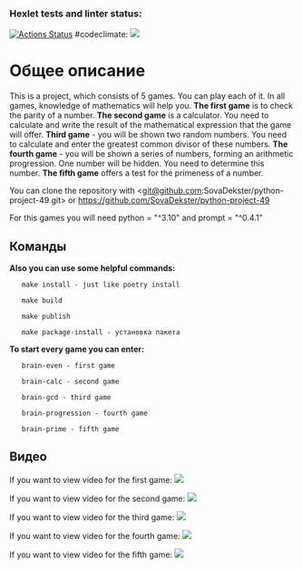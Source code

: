 ### Hexlet tests and linter status:
[![Actions Status](https://github.com/SovaDekster/python-project-49/workflows/hexlet-check/badge.svg)](https://github.com/SovaDekster/python-project-49/actions)
#codeclimate: 
<a href="https://codeclimate.com/github/SovaDekster/python-project-49/maintainability"><img src="https://api.codeclimate.com/v1/badges/9dbbc60eae0a9b25baf4/maintainability" /></a>

# Общее описание

This is a project, which consists of 5 games. You can play each of it.
In all games, knowledge of mathematics will help you.
**The first game** is to check the parity of a number.
**The second game** is a calculator. You need to calculate and write the result of the mathematical expression that the game will offer.
**Third game** - you will be shown two random numbers. You need to calculate and enter the greatest common divisor of these numbers.
**The fourth game** - you will be shown a series of numbers, forming an arithmetic progression. One number will be hidden. You need to determine this number.
**The fifth game** offers a test for the primeness of a number.

You can clone the repository with <git@github.com:SovaDekster/python-project-49.git> or <https://github.com/SovaDekster/python-project-49>

For this games you will need python = "^3.10" and prompt = "^0.4.1"

## Команды

**Also you can use some helpful commands:**
```
   make install - just like poetry install

   make build

   make publish

   make package-install - установка пакета
```

**To start every game you can enter:**
```
   brain-even - first game

   brain-calc - second game

   brain-gcd - third game

   brain-progression - fourth game

   brain-prime - fifth game
```

## Видео

If you want to view video for the first game: <a href="https://asciinema.org/a/uavicakSHatg4xBY7QLT3dZb0" target="_blank"><img src="https://asciinema.org/a/uavicakSHatg4xBY7QLT3dZb0.svg" /></a>

If you want to view video for the second game: <a href="https://asciinema.org/a/MPuZFEAwHPo1d3zaLT5d3VmP0" target="_blank"><img src="https://asciinema.org/a/MPuZFEAwHPo1d3zaLT5d3VmP0.svg" /></a>

If you want to view video for the third game: <a href="https://asciinema.org/a/ixY5kx26OIdiw2xhsLoQhbGDZ" target="_blank"><img src="https://asciinema.org/a/ixY5kx26OIdiw2xhsLoQhbGDZ.svg" /></a>

If you want to view video for the fourth game: <a href="https://asciinema.org/a/QPwJtbZY9W6iMSSPRqvXJZGJc" target="_blank"><img src="https://asciinema.org/a/QPwJtbZY9W6iMSSPRqvXJZGJc.svg" /></a>

If you want to view video for the fifth game: <a href="https://asciinema.org/a/525575" target="_blank"><img src="https://asciinema.org/a/525575.svg" /></a>
